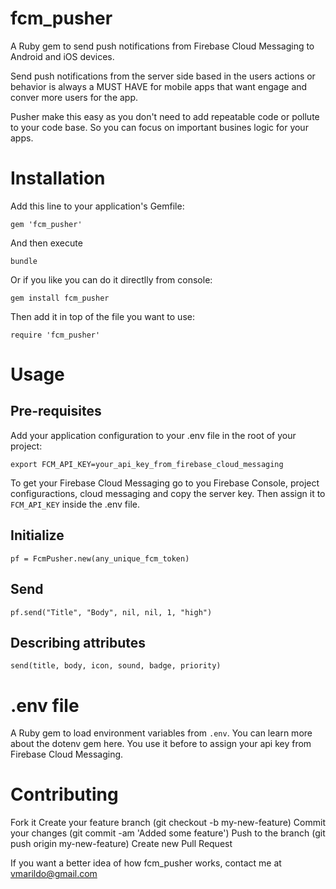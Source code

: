 # fcm_pusher
A Ruby gem to send push notifications from Firebase Cloud Messaging to Android and iOS devices.

Send push notifications from the server side based in the users actions or behavior is always a MUST HAVE for mobile apps 
that want engage and conver more users for the app.

Pusher make this easy as you don't need to add repeatable code or pollute to your code base. So you can focus on 
important busines logic for your apps.

# Installation
Add this line to your application's Gemfile:
```
gem 'fcm_pusher' 
```

And then execute
```
bundle
```

Or if you like you can do it directlly from console:
 ```
 gem install fcm_pusher 
 ```

Then add it in top of the file you want to use:
``` 
require 'fcm_pusher' 
```

# Usage

## Pre-requisites
Add your application configuration to your .env file in the root of your project:
```
export FCM_API_KEY=your_api_key_from_firebase_cloud_messaging
```
To get your Firebase Cloud Messaging go to you Firebase Console, project configuractions, cloud messaging and 
copy the server key. Then assign it to `FCM_API_KEY` inside the .env file.

## Initialize 
```
pf = FcmPusher.new(any_unique_fcm_token)
```

## Send 
```
pf.send("Title", "Body", nil, nil, 1, "high")
```

## Describing attributes
```
send(title, body, icon, sound, badge, priority)
```

# .env file
A Ruby gem to load environment variables from `.env`. You can learn more about the dotenv gem here. You use it before 
to assign your api key from Firebase Cloud Messaging.

# Contributing

Fork it
Create your feature branch (git checkout -b my-new-feature)
Commit your changes (git commit -am 'Added some feature')
Push to the branch (git push origin my-new-feature)
Create new Pull Request

If you want a better idea of how fcm_pusher works, contact me at vmarildo@gmail.com

